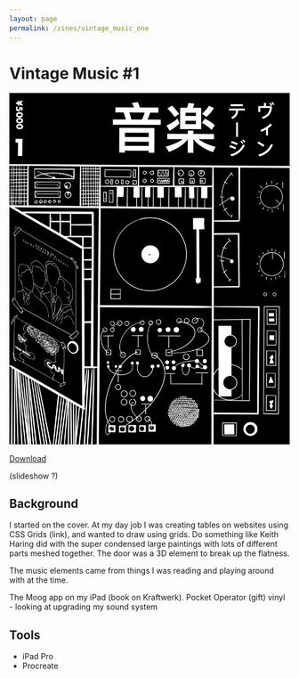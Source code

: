 ```yaml
---
layout: page
permalink: /zines/vintage_music_one
---
```


# Vintage Music #1

![Vintage Music](/media/zines/vintage_music/vinatage_music_one_cover.png)

[Download](/downloads/vintage_music.pdf)

(slideshow ?)

## Background

I started on the cover. At my day job I was creating tables on websites using CSS Grids (link), and wanted to draw using grids. Do something like Keith Haring did with the super condensed large paintings with lots of different parts meshed together. The door was a 3D element to break up the flatness.

The music elements came from things I was reading and playing around with at the time. 

The Moog app on my iPad
(book on Kraftwerk).
Pocket Operator (gift)
vinyl - looking at upgrading my sound system

## Tools

- iPad Pro
- Procreate